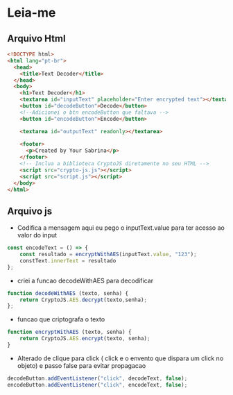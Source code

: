 # Leia-me

## Arquivo Html

```html
<!DOCTYPE html>
<html lang="pt-br">
  <head>
    <title>Text Decoder</title>
  </head>
  <body>
    <h1>Text Decoder</h1>
    <textarea id="inputText" placeholder="Enter encrypted text"></textarea>
    <button id="decodeButton">Decode</button>
    <!--Adicionei o btn encodeButton que faltava -->
    <button id="encodeButton">Encode</button>

    <textarea id="outputText" readonly></textarea>
    
    <footer>
      <p>Created by Your Sabrina</p>
    </footer>
    <!-- Inclua a biblioteca CryptoJS diretamente no seu HTML -->
    <script src="crypto-js.js"></script>
    <script src="script.js"></script>
  </body>
</html>
```

## Arquivo js

- Codifica a mensagem aqui eu pego o inputText.value para ter acesso ao valor do input

```js
const encodeText = () => {
    const resultado = encryptWithAES(inputText.value, "123");
    constText.innerText = resultado
};
```

- criei a funcao decodeWithAES para decodificar

```js
function decodeWithAES (texto, senha) {
    return CryptoJS.AES.decrypt(texto,senha);
};
```

- funcao que criptografa o texto

```js
function encryptWithAES (texto, senha) {
    return CryptoJS.AES.encrypt(texto, senha);
}
```

- Alterado de clique para click ( click e o envento que dispara um click no objeto) 
e passo false para evitar propagacao

```js
decodeButton.addEventListener("click", decodeText, false);
encodeButton.addEventListener("click", encodeText, false); 

```
